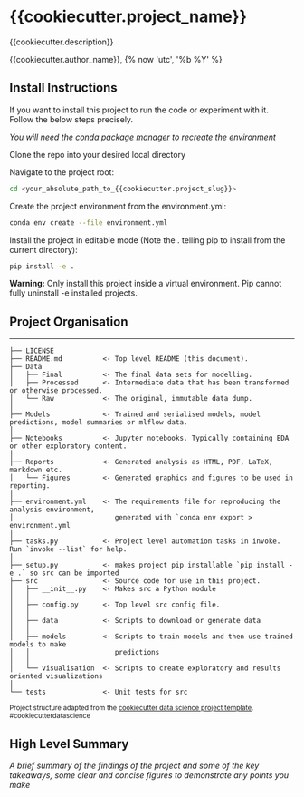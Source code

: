 # {{cookiecutter.project_name}}

{{cookiecutter.description}}

{{cookiecutter.author_name}}, {% now 'utc', '%b %Y' %}

## Install Instructions

If you want to install this project to run the code or experiment with it. Follow the below steps precisely.

*You will need the [conda package manager](https://www.anaconda.com/products/individual) to recreate the environment*

Clone the repo into your desired local directory

Navigate to the project root:

``` bash
cd <your_absolute_path_to_{{cookiecutter.project_slug}}>
```

Create the project environment from the environment.yml:

``` bash
conda env create --file environment.yml
```

Install the project in editable mode (Note the . telling pip to install from the current directory):

``` bash
pip install -e .
```

**Warning:** Only install this project inside a virtual environment. Pip cannot fully uninstall -e installed projects.

## Project Organisation

------------

    ├── LICENSE
    ├── README.md          <- Top level README (this document).
    ├── Data
    │   ├── Final          <- The final data sets for modelling.
    │   ├── Processed      <- Intermediate data that has been transformed or otherwise processed.
    │   └── Raw            <- The original, immutable data dump.
    │
    ├── Models             <- Trained and serialised models, model predictions, model summaries or mlflow data.
    │
    ├── Notebooks          <- Jupyter notebooks. Typically containing EDA or other exploratory content.
    │
    ├── Reports            <- Generated analysis as HTML, PDF, LaTeX, markdown etc.
    │   └── Figures        <- Generated graphics and figures to be used in reporting.
    │
    ├── environment.yml    <- The requirements file for reproducing the analysis environment,
    │                         generated with `conda env export > environment.yml
    │ 
    ├── tasks.py           <- Project level automation tasks in invoke. Run `invoke --list` for help.
    │
    ├── setup.py           <- makes project pip installable `pip install -e .` so src can be imported
    ├── src                <- Source code for use in this project.
    │   ├── __init__.py    <- Makes src a Python module
    │   │
    │   ├── config.py      <- Top level src config file.
    │   │
    │   ├── data           <- Scripts to download or generate data
    │   │
    │   ├── models         <- Scripts to train models and then use trained models to make
    │   │                     predictions
    │   │
    │   └── visualisation  <- Scripts to create exploratory and results oriented visualizations
    │
    └── tests              <- Unit tests for src

<p><small>Project structure adapted from the <a target="_blank" href="https://drivendata.github.io/cookiecutter-data-science/">cookiecutter data science project template</a>. #cookiecutterdatascience</small></p>

## High Level Summary

*A brief summary of the findings of the project and some of the key takeaways, some clear and concise figures to demonstrate any points you make*
